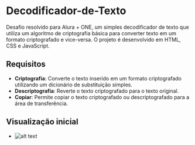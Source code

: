 # Decodificador-de-Texto
Desafio resolvido para Alura + ONE, um simples decodificador de texto que utiliza um algoritmo de criptografia básica para converter texto em um formato criptografado e vice-versa. O projeto é desenvolvido em HTML, CSS e JavaScript.

## Requisitos
* **Criptografia**: Converte o texto inserido em um formato criptografado utilizando um dicionário de substituição simples.
* **Descriptografia**: Reverte o texto criptografado para o texto original.
* **Copiar**: Permite copiar o texto criptografado ou descriptografado para a área de transferência.

## Visualização inicial
* ![alt text](image.png)

